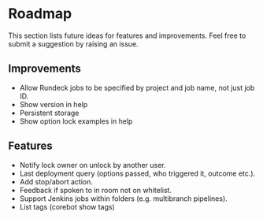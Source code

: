 # Roadmap

This section lists future ideas for features and improvements. Feel free to submit a suggestion by raising an issue.

## Improvements

* Allow Rundeck jobs to be specified by project and job name, not just job ID.
* Show version in help
* Persistent storage
* Show option lock examples in help

## Features

* Notify lock owner on unlock by another user.
* Last deployment query (options passed, who triggered it, outcome etc.).
* Add stop/abort action.
* Feedback if spoken to in room not on whitelist.
* Support Jenkins jobs within folders (e.g. multibranch pipelines).
* List tags (corebot show tags)
